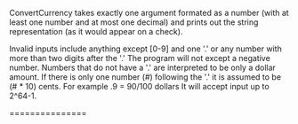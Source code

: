 ConvertCurrency 
takes exactly one argument formated as a number (with at least one number and at most one decimal) and prints out the string representation (as it would appear on a check).

Invalid inputs include anything except [0-9] and one '.' or any number with more than two digits after the '.'
The program will not except a negative number.
Numbers that do not have a '.' are interpreted to be only a dollar amount.
If there is only one number (#) following the '.' it is assumed to be (# * 10) cents. For example .9 = 90/100 dollars
It will accept input up to 2^64-1.

===============
